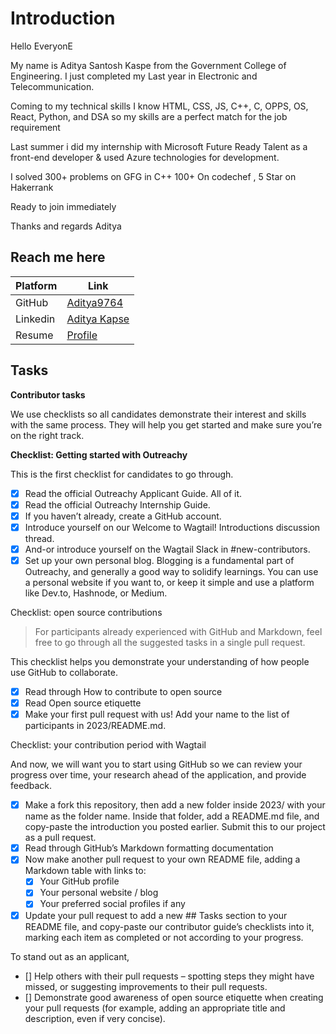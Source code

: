 # Introduction
Hello EveryonE

My name is Aditya Santosh Kaspe from the Government College of Engineering. I just completed my Last year in Electronic and Telecommunication.

Coming to my technical skills I know HTML, CSS, JS, C++, C, OPPS, OS, React, Python, and DSA so my skills are a perfect match for the job requirement

Last summer i did my internship with Microsoft Future Ready Talent as a front-end developer & used Azure technologies for development.

I solved 300+ problems on GFG in C++
100+ On codechef , 5 Star on Hakerrank



Ready to join immediately

Thanks and regards
Aditya

## Reach me here

| Platform          | Link                                    |
|-------------------|-----------------------------------------|
| GitHub            | [Aditya9764](https://github.com/Aditya9764) |
| Linkedin | [Aditya Kapse](https://www.linkedin.com/in/aditya-kapse-b201a8220/)                |
| Resume    | [Profile](https://drive.google.com/file/d/1d3xIVAZzbs2mjMf8voWAabh6U2lxiGts/view?usp=drivesdk)      |

## Tasks
**Contributor tasks**

We use checklists so all candidates demonstrate their interest and skills with the same process. They will help you get started and make sure you’re on the right track.

**Checklist: Getting started with Outreachy**

This is the first checklist for candidates to go through.

- [x] Read the official Outreachy Applicant Guide. All of it.
- [x] Read the official Outreachy Internship Guide.
- [x] If you haven’t already, create a GitHub account.
- [x] Introduce yourself on our Welcome to Wagtail! Introductions discussion thread.
- [x] And-or introduce yourself on the Wagtail Slack in #new-contributors.
- [x] Set up your own personal blog. Blogging is a fundamental part of Outreachy, and generally a good way to solidify learnings. You can use a personal website if you want to, or keep it simple and use a platform like Dev.to, Hashnode, or Medium.

Checklist: open source contributions

> For participants already experienced with GitHub and Markdown, feel free to go through all the suggested tasks in a single pull request.

This checklist helps you demonstrate your understanding of how people use GitHub to collaborate.

- [x] Read through How to contribute to open source
- [x] Read Open source etiquette
- [x] Make your first pull request with us! Add your name to the list of participants in 2023/README.md.

Checklist: your contribution period with Wagtail

And now, we will want you to start using GitHub so we can review your progress over time, your research ahead of the application, and provide feedback.

- [x] Make a fork this repository, then add a new folder inside 2023/ with your name as the folder name. Inside that folder, add a README.md file, and copy-paste the introduction you posted earlier. Submit this to our project as a pull request.
- [x] Read through GitHub’s Markdown formatting documentation
- [x] Now make another pull request to your own README file, adding a Markdown table with links to:
    - [x] Your GitHub profile
    - [x] Your personal website / blog
    - [x] Your preferred social profiles if any
- [x] Update your pull request to add a new ## Tasks section to your README file, and copy-paste our contributor guide’s checklists into it, marking each item as completed or not according to your progress.

To stand out as an applicant,

- [] Help others with their pull requests – spotting steps they might have missed, or suggesting improvements to their pull requests.
- [] Demonstrate good awareness of open source etiquette when creating your pull requests (for example, adding an appropriate title and description, even if very concise).


